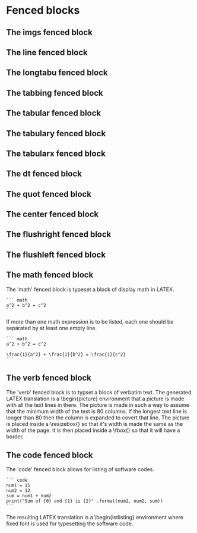 # Fenced blocks

## The imgs fenced block

## The line fenced block

## The longtabu fenced block

## The tabbing fenced block

## The tabular fenced block

## The tabulary fenced block

## The tabularx fenced block

## The dt fenced block

## The quot fenced block

## The center fenced block

## The flushright fenced block

## The flushleft fenced block

## The math fenced block

The 'math' fenced block is typeset a block of display math in LATEX.

    ``` math
    a^2 + b^2 = c^2
    ```

If more than one math expression is to be listed, each one should be
separated by at least one empty line.

    ``` math
    a^2 + b^2 = c^2

    \frac{1}{a^2} + \frac{1}{b^2} = \frac{1}{c^2}
    ```

## The verb fenced block

The 'verb' fenced block is to typset a block of verbatim text. The generated
LATEX translation is a \begin{picture} environment that a picture is made with
all the text lines in there. The picture is made in such a way to assume that
the minimum width of the text is 80 columns. If the longest text line is longer
than 80 then the column is expanded to covert that line. The picture is placed
inside a \resizebox{} so that it's width is made the same as the width of the
page. It is then placed inside a \fbox{} so that it will have a border.

## The code fenced block

The 'code' fenced block allows for listing of software codes.

    ``` code
    num1 = 15
    num2 = 12
    sum = num1 + num2
    print("Sum of {0} and {1} is {2}" .format(num1, num2, sum))
    ```

The resulting LATEX translation is a \begin{lstlisting} environment where
fixed font is used for typesetting the software code.

